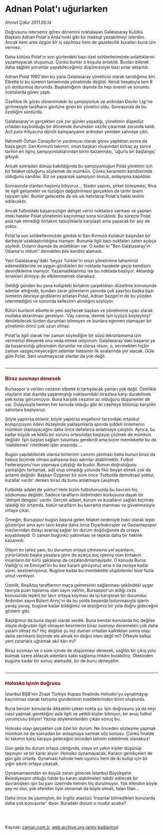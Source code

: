 # Adnan Polat'ı uğurlarken

*Ahmet Çakır 2011.05.14*

<td class="columnist-detail">
<p>Doğrusunu isterseniz görev dönemini noktalayan Galatasaray Kulübü Başkanı Adnan Polat'a Arda'nınki gibi bir mektup yazabilmeyi isterdim. Ancak hem artık özgün bir iş sayılmaz hem de gazetecilik kuralları buna izin vermez.</p>
<p>
<div id="haberMetinDiv">
<p>Daha kötüsü Polat'ın son günlerdeki bazı özel sohbetlerimizde anlattıklarını yazamayacak oluşumuz. Çünkü bunlar o koşulla anlatıldı. Bunları bilerek daha sağlıklı yorumlar yapabileceğimiz düşüncesiyle bazı sırlar aktarıldı.
<p>Adnan Polat 1992'den bu yana Galatasaray yöneticisi olarak tanıdığımız biri. Elbette ki bu sürenin tamamında yönetimde değildi. Kendi hesabıyla tam 9 yılı doldurmuş durumda. Başkanlığının dışında da hep önemli ve sorumlu noktalarda görev yaptı.
<p>Özellikle ilk görev dönemindeki iki şampiyonluk ve ardından Devler Ligi'ne girilmesiyle taraftarın gönlüne giren bir yönetici oldu. Sonrasında da bu özelliğini sürdürdü.
<p>Galatasaray'ın gerçekten çok zor günler yaşadığı, yönetimin düpedüz ortadan kaybolduğu bir dönemde durumdan vazife çıkarmak zorunda kaldı. Acil para ihtiyacına dönük kampanyanın ardından yeniden sahneye çıktı.
<p>Rahmetli Özhan Canaydın'ın yardımcısı olarak görev yaptıktan sonra da başa geçti. Sarı Kırmızılı takımın, onun başkan oluşundan birkaç ay sonra tarihin en ilginç şampiyonluklarından birini kazanması, 'uğurlu bir başlangıç' gibiydi.
<p>Ancak sonradan dönüp bakıldığında bu şampiyonluğun Polat yönetimi için bir felaket olduğunu söylemek de mümkün. Çünkü kerametin kendilerinde olduğunu sandılar. Biz ne yaparsak şampiyon oluruz, anlayışına kapıldılar.
<p>Sonrasında olanları hepimiz biliyoruz... Stadın yapımı, şirket birleşmesi, Riva ile ilgili gelişmeler ve tüzüğün değiştirilmesi gerçekten de tarihi önem taşıyan işler. Bunlar gelecekte de sık sık hatırlanıp Polat'a hakkı teslim edilecektir.
<p>Ancak futboldaki başarısızlığın dehşet verici noktalara varması ve yapılan öteki hatalar Polat yönetimini kaçınılmaz sona sürükledi. Bu süreçte Polat asla hak etmediği birtakım tatsızlıklarla karşılaştı ama yapacak bir şey de yoktu.
<p>Polat'la son sohbetlerimizde gördük ki Sarı Kırmızılı kulübün başından bir darbeyle uzaklaştırıldığına inanıyor. Bununla ilgili bazı noktaları zaten açıkça söyledi. Onların dışında da anlattıkları var. O kadar ki "Ben Galatasaray'ın Obama'sı oldum" demekten bile kendini alamadı.
<p>Yani Galatasaray'daki 'beyaz Türkler'in onun yönetimine tahammül edemediklerine ve uygun gördükleri bir noktada harekete geçip kendisini devirdiklerine inanıyor. Yazamadıklarımız ise bu noktada başlıyor. Aktardığı örnekleri dinleyip de etkilenmemek olanaksız.
<p>Geldiği günden bu yana kulüpteki birtakım çarpıklıkları düzeltme konusunda adımlar attığında, bundan zarar görenlerin yanında çok şaşırtıcı başka bazı isimlerin devreye girdiklerini anlatan Polat, Adnan Sezgin'in de bu yüzden istenmediğini ve sonunda kellesinin alındığını söylüyor.
<p>Bütün bunların elbette ki yeni seçilecek başkan ve yönetimine uyarı olarak mutlaka aktarılması gerekiyor. 'Vay canına, demek işin içyüzü böyleymiş!' denilebilecek türden durumları bilmeyen ve bunlara egemen olamayan bir yönetimin ömrü çok uzun olmaz.
<p>Polat'la ilgili olarak her zaman söylediğim bir sözü tekrarlamama izin vermenizi dileyerek ona veda etmek istiyorum: Galatasaray'daki başarısı ya da başarısızlığı gibisinden durumlar ne olursa olsun, o, sevmekten hiçbir zaman vazgeçmeyeceğim adamlar listesinin ilk sıralarında yer alacak. Güle güle Polat. Seni unutmayacak olanlar da yok değil. 
<br/>
 <hr/>
<h3><font color="#800000">Biraz susmayı denesek
</font></h3>
<p>Bursaspor'a verilen cezanın elbette ki tartışılacak yanları yok değil. Özellikle olayların stat dışında yaşanmışlığı noktasındaki itirazlara karşı durabilmek pek kolay görünmüyor. Buna karşılık cezanın az olduğunu düşünenler de var. Dolayısıyla hemen her konuda olduğu gibi iki cepheye bölünüp karşılıklı salvolara başlıyoruz.
<p>Şöyle yapılırsa önlenir, böyle yapılırsa engellenir tarzındaki ortaokul kompozisyon ödevi düzeyinde yaklaşımlarla sporda şiddeti önlemenin mümkün olamayacağını daha önce defalarca anlatmaya çalıştım. Ayrıca, bu kadar büyük ve köklü bir sorunu ortasından başlayıp çözmek de mümkün değildir. İşin baştan sağlam tutulması gerekirdi ama bizim memlekette bu da 'olabilemez' nitelikteki işler arasında....
<p>Bugün yapılabilecek olansa birilerinin canının yanması hatta bunun biraz da haksız biçimde olması pahasına bazı adımlar atabilmektir. Futbol Federasyonu'nun yapmaya çalıştığı da budur. Bunun doğruluğunu yanlışlığını tartışmak, adil olup olmadığı yolunda fikir beyan etmek çok da anlamlı değildir. Başkan Özgener bir süre önce 'Futbolda demokrasi yoktur, kurallar vardır' derken biraz da bunu anlatmaya çalışmıştı.
<p>Futbolda adalet de yoktur! Hele bizim futbolumuzda bu kavram hiç sözkonusu değildir. Sadece tarafların birbirinden korkusuna dayalı bir 'dehşet dengesi' vardır. Gerçek adalet, kurum ve kuralların sağlıklı biçimde işlediği bir ortamda, bütün tarafların bu kavrama inanması ve güvenmesiyle ortaya çıkar.
<p>Örneğin, Bursaspor bugün başına gelen felaket nedeniyle haklı olarak tepki gösteriyor ama aynı tavrı keşke daha önce Diyarbakırspor ve Gaziantepspor maçlarından dolayı avantaj sağlar bir durum doğduğunda da ortaya koyabilseydi. O zaman bugünkü yakınması ve tepkisi daha bir haklılık kazanırdı.
<p>Olayın en tatsız yanı, bu durumun ortaya çıkmasına yol açanların, yürürlükteki başka yasalara göre de açıkça suç işlemiş olan birtakım insanların bir türlü yakalanıp da cezalandırılamayışıdır. O konuda Bursa Valiliği'ni ve Emniyet'ini bu kez kararlı görüyoruz ama o da nereye kadar sürer, kestiremiyoruz. Bugüne kadar bu memlekette olupbitenler bize fazla umut vermiyor.
<p>Üstelik, Beşiktaş taraftarının maça gelmesinin sağlanması şeklindeki uygar tavrıyla puan toplamış olan sayın valinin, Bursaspor'un aldığı ceza konusunda tepkili bir tavır ortaya koyması da işi karıştıran bir durumdur. Ardından sayın Bülent Arınç'ın da bu yolda beyanda bulunmasıyla işlerin yavaş yavaş, bugüne kadar bildiğimiz ve alıştığımız bir yola doğru gideceğini gösterir gibi.
<p>Başlığımızı da buna dayalı olarak verdik. Buna benzer konularda hiç değilse olayla doğrudan ilgili olmayan kesimlerin biraz susmayı denemeleri çok daha yararlı olmaz mı? Hiç değilse şu toz duman ortadan kalktıktan sonra olayı daha serinkanlı biçimde ele almak en doğru olanı değil mi? Öfkeyle kalkıp yeni zararlara uğramak akıl kârı mı?
<p>Biraz susmayı ve o süre içinde de düşünmeyi denesek, sağlıklı bir çıkış yolu bulmak üzere atılacak adımlara katkı sağlama imkânı bulabiliriz. Ötekinden bugüne kadar bir sonuç alamadık, bir de bunu deneyelim. 
<br/>
 <hr/>
<h3><font color="#800000">Holosko işinin doğrusu </font></h3>
<p>İstanbul BŞB'nin Ziraat Türkiye Kupası finalinde Holosko'yu oynatmayışı kaçınılmaz olarak tartışma gündeminin maddelerinden birini oluşturdu.
<p>Buna benzer konularda dikkatimi çeken nokta şu: İşin doğrusunu ya da neyi nasıl yapmak gerektiğini asla ilgili ve yetkili kişiler bilmiyor; bir avuç futbol yorumcusu biliyor! Yazılıp söylenenlerden çıkan sonuç bu.
<p>Holosko olayı gerçekten çok özel bir durum. Ne önceden sözleşme yapmak mümkün ne de sonradan bir anlaşmaya varmak söz konusu. Çünkü finalde iki takımın karşı karşıya geleceğini önceden tahmin edebilmek olanaksız!
<p>Gün gelip bu durum ortaya çıktığında, olaya en yakın kişiler düşünüp taşınıyor ve bir karar alıyor: Holosko oynamayacak. Kararın gerekçeleri de gün gibi ortada. Oynaması halinde hem oyuncu hem de iki kulüp için bir yığın sıkıntı ortaya çıkacak.
<p>Oynamamasından en büyük zararı görecek İstanbul Büyükşehir Belediyespor olduğu halde bu kararı alabilmeleri takdir edilecek bir davranışken işin bu yanı üzerinde hemen hiç durulmuyor. Yok efendim böyle şey mi olur, yok efendim öyle olmamalı da böyle olmalı, falan filan...
<p>Daha önce de yazmıştım, bir İngiliz atasözü 'İnsanlar bilmedikleri konularda daha çok konuşurlar' diyor. Buradaki durum o mudur acaba? </p></p></p></p></p></p></p></p></p></p></p></p></p></p></p></p></p></p></p></p></p></p></p></p></p></p></p></p></div>
</p>


<p><br>
		 </br></p></td>

Kaynak: [zaman.com.tr](http://zaman.com.tr/yazar.do?yazino=1134019), [web.archive.org (arşiv bağlantısı)](http://web.archive.org/web/20110809073803/http://zaman.com.tr:80/yazar.do?yazino=1134019)
